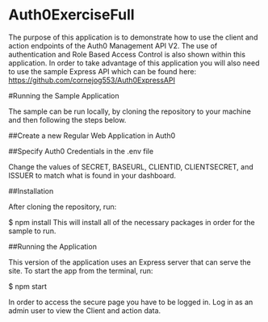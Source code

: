 # Auth0ExerciseFull

The purpose of this application is to demonstrate how to use the client and action endpoints of the Auth0 Management API V2. The use of authentication and Role Based Access Control is also shown within this application. In order to take advantage of this application you will also need to use the sample Express API which can be found here: https://github.com/cornejog553/Auth0ExpressAPI


#Running the Sample Application


The sample can be run locally, by cloning the repository to your machine and then following the steps below.

##Create a new Regular Web Application in Auth0


##Specify Auth0 Credentials in the .env file


Change the values of SECRET, BASEURL, CLIENTID, CLIENTSECRET, and ISSUER to match what is found in your dashboard.

##Installation


After cloning the repository, run:

$ npm install
This will install all of the necessary packages in order for the sample to run.


##Running the Application


This version of the application uses an Express server that can serve the site. To start the app from the terminal, run:

$ npm start

In order to access the secure page you have to be logged in. Log in as an admin user to view the Client and action data.

